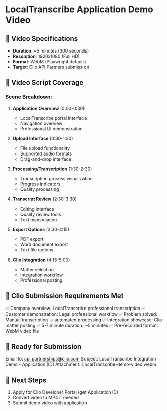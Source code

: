 
# LocalTranscribe Application Demo Video

## 🎥 Video Specifications
- **Duration**: ~5 minutes (300 seconds)
- **Resolution**: 1920x1080 (Full HD)
- **Format**: WebM (Playwright default)
- **Target**: Clio API Partners submission

## 📝 Video Script Coverage

### Scene Breakdown:
1. **Application Overview** (0:00-0:30)
   - LocalTranscribe portal interface
   - Navigation overview
   - Professional UI demonstration

2. **Upload Interface** (0:30-1:30)
   - File upload functionality
   - Supported audio formats
   - Drag-and-drop interface

3. **Processing/Transcription** (1:30-2:30)
   - Transcription process visualization
   - Progress indicators
   - Quality processing

4. **Transcript Review** (2:30-3:30)
   - Editing interface
   - Quality review tools
   - Text manipulation

5. **Export Options** (3:30-4:15)
   - PDF export
   - Word document export
   - Text file options

6. **Clio Integration** (4:15-5:00)
   - Matter selection
   - Integration workflow
   - Professional posting

## 🎯 Clio Submission Requirements Met
✅ Company overview: LocalTranscribe professional transcription
✅ Customer demonstration: Legal professional workflow
✅ Problem solved: Manual transcription → automated processing
✅ Integration showcase: Clio matter posting
✅ 5-7 minute duration: ~5 minutes
✅ Pre-recorded format: WebM video file

## 📧 Ready for Submission
Email to: api.partnerships@clio.com
Subject: LocalTranscribe Integration Demo - Application [ID]
Attachment: LocalTranscribe-demo-video.webm

## 🔄 Next Steps
1. Apply for Clio Developer Portal (get Application ID)
2. Convert video to MP4 if needed
3. Submit demo video with application
